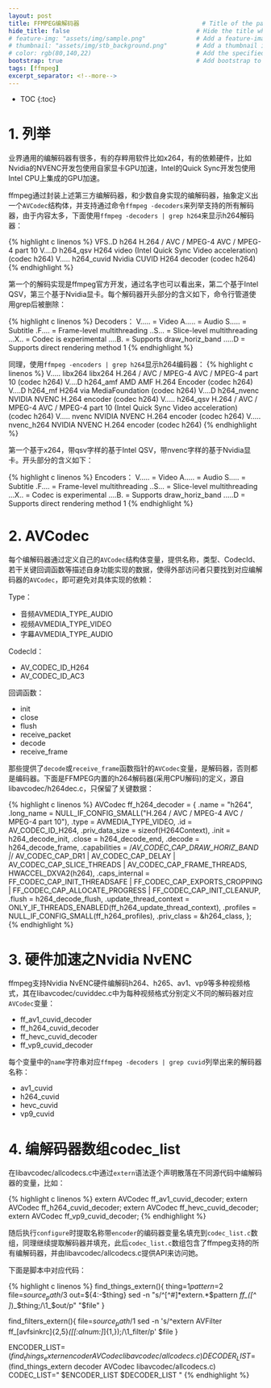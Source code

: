 ```yaml
---
layout: post
title: FFMPEG编解码器                                  # Title of the page
hide_title: false                                   # Hide the title when displaying the post, but shown in lists of posts
# feature-img: "assets/img/sample.png"              # Add a feature-image to the post
# thumbnail: "assets/img/stb_background.png"        # Add a thumbnail image on blog view
# color: rgb(80,140,22)                             # Add the specified color as feature image, and change link colors in post
bootstrap: true                                     # Add bootstrap to the page
tags: [ffmpeg]
excerpt_separator: <!--more-->
---
```


<!--more-->
* TOC
{:toc}

# 1. 列举

业界通用的编解码器有很多，有的存粹用软件比如x264，有的依赖硬件，比如Nvidia的NVENC开发包使用自家显卡GPU加速，Intel的Quick Sync开发包使用Intel CPU上集成的GPU加速。

ffmpeg通过封装上述第三方编解码器，和少数自身实现的编解码器，抽象定义出一个`AVCodec`结构体，并支持通过命令`ffmpeg -decoders`来列举支持的所有解码器，由于内容太多，下面使用`ffmpeg -decoders | grep h264`来显示h264解码器：

{% highlight c linenos %}
VFS..D h264                 H.264 / AVC / MPEG-4 AVC / MPEG-4 part 10
V....D h264_qsv             H264 video (Intel Quick Sync Video acceleration) (codec h264)
V..... h264_cuvid           Nvidia CUVID H264 decoder (codec h264)
{% endhighlight %}

第一个的解码实现是ffmpeg官方开发，通过名字也可以看出来，第二个基于Intel QSV，第三个基于Nvidia显卡。每个解码器开头部分的含义如下，命令行管道使用grep后被删除：

{% highlight c linenos %}
Decoders：
V..... = Video
 A..... = Audio
 S..... = Subtitle
 .F.... = Frame-level multithreading
 ..S... = Slice-level multithreading
 ...X.. = Codec is experimental
 ....B. = Supports draw_horiz_band
 .....D = Supports direct rendering method 1
{% endhighlight %}

同理，使用`ffmpeg -encoders | grep h264`显示h264编码器：
{% highlight c linenos %}
V..... libx264              libx264 H.264 / AVC / MPEG-4 AVC / MPEG-4 part 10 (codec h264)
V....D h264_amf             AMD AMF H.264 Encoder (codec h264)
V....D h264_mf              H264 via MediaFoundation (codec h264)
V....D h264_nvenc           NVIDIA NVENC H.264 encoder (codec h264)
V..... h264_qsv             H.264 / AVC / MPEG-4 AVC / MPEG-4 part 10 (Intel Quick Sync Video acceleration) (codec h264)
V..... nvenc                NVIDIA NVENC H.264 encoder (codec h264)
V..... nvenc_h264           NVIDIA NVENC H.264 encoder (codec h264)
{% endhighlight %}

第一个基于x264，带qsv字样的基于Intel QSV，带nvenc字样的基于Nvidia显卡。开头部分的含义如下：

{% highlight c linenos %}
Encoders：
V..... = Video
 A..... = Audio
 S..... = Subtitle
 .F.... = Frame-level multithreading
 ..S... = Slice-level multithreading
 ...X.. = Codec is experimental
 ....B. = Supports draw_horiz_band
 .....D = Supports direct rendering method 1
{% endhighlight %}

# 2. AVCodec

每个编解码器通过定义自己的`AVCodec`结构体变量，提供名称，类型、CodecId、若干关键回调函数等描述自身功能实现的数据，使得外部访问者只要找到对应编解码器的`AVCodec`，即可避免对具体实现的依赖：

Type：

* 音频AVMEDIA_TYPE_AUDIO
* 视频AVMEDIA_TYPE_VIDEO
* 字幕AVMEDIA_TYPE_AUDIO

CodecId：

* AV_CODEC_ID_H264
* AV_CODEC_ID_AC3

回调函数：

* init
* close
* flush
* receive_packet
* decode
* receive_frame

那些提供了`decode`或`receive_frame`函数指针的`AVCodec`变量，是解码器，否则都是编码器。下面是FFMPEG内置的h264解码器(采用CPU解码)的定义，源自libavcodec/h264dec.c，只保留了关键数据：

{% highlight c linenos %}
AVCodec ff_h264_decoder = {
    .name                  = "h264",
    .long_name             = NULL_IF_CONFIG_SMALL("H.264 / AVC / MPEG-4 AVC / MPEG-4 part 10"),
    .type                  = AVMEDIA_TYPE_VIDEO,
    .id                    = AV_CODEC_ID_H264,
    .priv_data_size        = sizeof(H264Context),
    .init                  = h264_decode_init,
    .close                 = h264_decode_end,
    .decode                = h264_decode_frame,
    .capabilities          = /*AV_CODEC_CAP_DRAW_HORIZ_BAND |*/ AV_CODEC_CAP_DR1 |
                             AV_CODEC_CAP_DELAY | AV_CODEC_CAP_SLICE_THREADS |
                             AV_CODEC_CAP_FRAME_THREADS,
                               HWACCEL_DXVA2(h264),
    .caps_internal         = FF_CODEC_CAP_INIT_THREADSAFE | FF_CODEC_CAP_EXPORTS_CROPPING |
                             FF_CODEC_CAP_ALLOCATE_PROGRESS | FF_CODEC_CAP_INIT_CLEANUP,
    .flush                 = h264_decode_flush,
    .update_thread_context = ONLY_IF_THREADS_ENABLED(ff_h264_update_thread_context),
    .profiles              = NULL_IF_CONFIG_SMALL(ff_h264_profiles),
    .priv_class            = &h264_class,
};
{% endhighlight %}

# 3. 硬件加速之Nvidia NvENC

ffmpeg支持Nvidia NvENC硬件编解码h264、h265、av1、vp9等多种视频格式，其在libavcodec/cuviddec.c中为每种视频格式分别定义不同的解码器对应`AVCodec`变量：

* ff_av1_cuvid_decoder
* ff_h264_cuvid_decoder
* ff_hevc_cuvid_decoder
* ff_vp9_cuvid_decoder

每个变量中的`name`字符串对应`ffmpeg -decoders | grep cuvid`列举出来的解码器名称：

* av1_cuvid
* h264_cuvid
* hevc_cuvid
* vp9_cuvid

# 4. 编解码器数组codec_list

在libavcodec/allcodecs.c中通过`extern`语法逐个声明散落在不同源代码中编解码器的变量，比如：

{% highlight c linenos %}
extern AVCodec ff_av1_cuvid_decoder;
extern AVCodec ff_h264_cuvid_decoder;
extern AVCodec ff_hevc_cuvid_decoder;
extern AVCodec ff_vp9_cuvid_decoder;
{% endhighlight %}

随后执行`configure`时提取名称带`encoder`的编码器变量名填充到`codec_list.c`数组，同理继续提取解码器并填充，此后`codec_list.c`数组包含了ffmpeg支持的所有编解码器，并由libavcodec/allcodecs.c提供API来访问她。

下面是脚本中对应代码：

{% highlight c linenos %}
find_things_extern(){
    thing=$1
    pattern=$2
    file=$source_path/$3
    out=${4:-$thing}
    sed -n "s/^[^#]*extern.*$pattern *ff_\([^ ]*\)_$thing;/\1_$out/p" "$file"
}

find_filters_extern(){
    file=$source_path/$1
    sed -n 's/^extern AVFilter ff_[avfsinkrc]\{2,5\}_\([[:alnum:]_]\{1,\}\);/\1_filter/p' $file
}

ENCODER_LIST=$(find_things_extern encoder AVCodec libavcodec/allcodecs.c)
DECODER_LIST=$(find_things_extern decoder AVCodec libavcodec/allcodecs.c)
CODEC_LIST="
    $ENCODER_LIST
    $DECODER_LIST
"
{% endhighlight %}